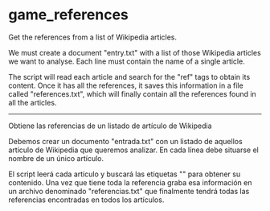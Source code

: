 # game_references

Get the references from a list of Wikipedia articles.

We must create a document "entry.txt" with a list of those Wikipedia articles we want to analyse. Each line must contain the name of a single article.

The script will read each article and search for the "ref" tags to obtain its content. Once it has all the references, it saves this information in a file called "references.txt", which will finally contain all the references found in all the articles.

---------------------------------

Obtiene las referencias de un listado de artículo de Wikipedia

Debemos crear un documento "entrada.txt" con un listado de aquellos artículo de Wikipedia que queremos analizar. En cada línea debe situarse el nombre de un único artículo.

El script leerá cada artículo y buscará las etiquetas "<ref>" para obtener su contenido. Una vez que tiene toda la referencia graba esa información en un archivo denominado "referencias.txt" que finalmente tendrá todas las referencias encontradas en todos los artículos.
